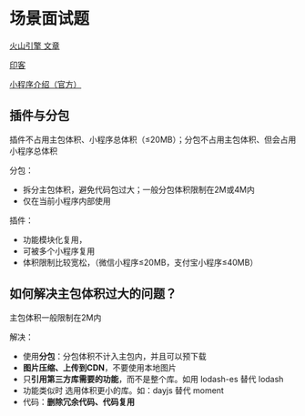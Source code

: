 # 场景面试题

[火山引擎 文章](https://developer.volcengine.com/articles/7529427805352755226)

[印客 ](https://y03l2iufsbl.feishu.cn/docx/Lefhda4LdoZgsXxToghcdAZLnic)

[小程序介绍（官方）](https://developers.weixin.qq.com/ebook?action=get_post_info&docid=000668c6910b784b00860870a5ac0a)


## 插件与分包
插件不占用主包体积、小程序总体积（≤20MB）；分包不占用主包体积、但会占用小程序总体积

分包：
* 拆分主包体积，避免代码包过大；一般分包体积限制在2M或4M内
* 仅在当前小程序内部使用

插件：
* 功能模块化复用，
* 可被多个小程序复用
* 体积限制比较宽松，（微信小程序≤20MB，支付宝小程序≤40MB）


## 如何解决主包体积过大的问题？
主包体积一般限制在2M内

解决：
* 使用**分包**：分包体积不计入主包内，并且可以预下载
* **图片压缩、上传到CDN**，不要使用本地图片
* 只**引用第三方库需要的功能**，而不是整个库。如用 lodash-es 替代 lodash
* 功能类似时 选用体积更小的库。如：dayjs 替代 moment
* 代码：**删除冗余代码、代码复用**
